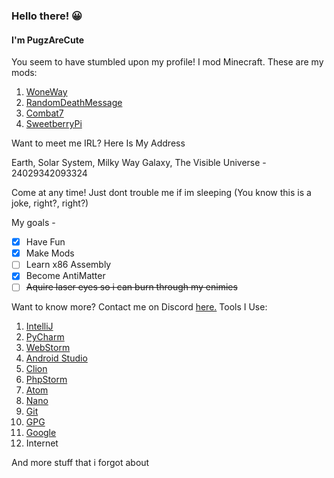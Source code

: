 
### Hello there! 😀

#### I'm PugzAreCute

 You seem to have stumbled upon my profile!
I mod Minecraft. These are my mods:

 1. [WoneWay](https://www.curseforge.com/minecraft/mc-mods/woneway)
 2. [RandomDeathMessage](https://www.curseforge.com/minecraft/mc-mods/randomdeathmessage)
 3. [Combat7](https://www.curseforge.com/minecraft/mc-mods/combat7)
 4. [SweetberryPi](https://www.curseforge.com/minecraft/mc-mods/sweetberrypi)

Want to meet me IRL? Here Is My Address

Earth, Solar System, Milky Way Galaxy, The Visible Universe - 24029342093324

Come at any time! Just dont trouble me if im sleeping (You know this is a joke, right?, right?)

My goals - 

 - [x] Have Fun
 - [x] Make Mods
 - [ ] Learn x86 Assembly
 - [x] Become AntiMatter
 - [ ] ~~Aquire laser eyes so i can burn through my enimies~~

Want to know more? Contact me on Discord [here.](https://discord.gg/geNRqMu5XW)
Tools I Use:
 1. [IntelliJ](https://www.jetbrains.com/idea/)
 2. [PyCharm](https://www.jetbrains.com/pycharm/)
 3. [WebStorm](https://www.jetbrains.com/webstorm/)
 4. [Android Studio](https://developer.android.com/studio)
 5. [Clion](https://www.jetbrains.com/clion/)
 6. [PhpStorm](https://www.jetbrains.com/phpstorm/)
 7. [Atom](https://atom.io/)
 8. [Nano](https://www.nano-editor.org/)
 9. [Git](https://git-scm.com/)
 10. [GPG](https://gnupg.org/)
 11. [Google](https://www.google.com/)
 12. Internet
 
 And more stuff that i forgot about
